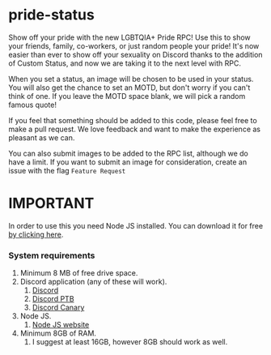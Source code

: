 # pride-status

Show off your pride with the new LGBTQIA+ Pride RPC! Use this to show your friends, family, co-workers, or just random people your pride! It's now easier than ever to show off your sexuality on Discord thanks to the addition of Custom Status, and now we are taking it to the next level with RPC.

When you set a status, an image will be chosen to be used in your status. You will also get the chance to set an MOTD, but don't worry if you can't think of one. If you leave the MOTD space blank, we will pick a random famous quote!

If you feel that something should be added to this code, please feel free to make a pull request. We love feedback and want to make the experience as pleasant as we can.

You can also submit images to be added to the RPC list, although we do have a limit. If you want to submit an image for consideration, create an issue with the flag `Feature Request`


# IMPORTANT #
In order to use this you need Node JS installed. You can download it for free [by clicking here](https://nodejs.org/en/). 

### System requirements ###
1. Minimum 8 MB of free drive space.
1. Discord application (any of these will work).
	1. [Discord](https://discord.com/download)
	1. [Discord PTB](https://ptb.discord.com/download)
	1. [Discord Canary](https://canary.discord.com/download)
1. Node JS.
	1. [Node JS website](https://nodejs.org/)
1. Minimum 8GB of RAM.
	1. I suggest at least 16GB, however 8GB should work as well.
